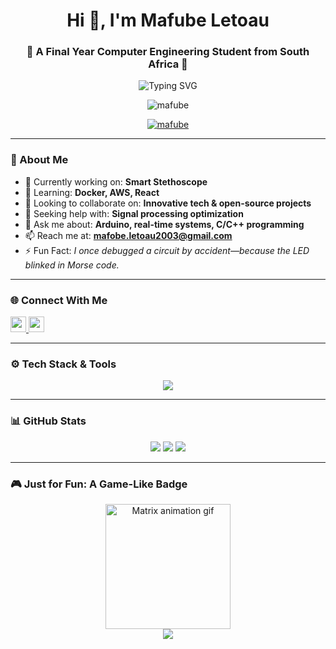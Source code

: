 <h1 align="center">Hi 👋, I'm Mafube Letoau</h1>
<h3 align="center">🚀 A Final Year Computer Engineering Student from South Africa 🚀</h3>

<p align="center">
  <img src="https://readme-typing-svg.herokuapp.com?font=Fira+Code&duration=2500&pause=500&color=3EB489&center=true&vCenter=true&width=435&lines=Smart+Stethoscope+Builder;Cloud-Native+App+Enthusiast;Hardware+%2B+Software+Innovator;Ready+to+Collaborate+%F0%9F%9A%80" alt="Typing SVG" />
</p>

<p align="center"> 
  <img src="https://komarev.com/ghpvc/?username=mafube&label=Profile%20views&color=0e75b6&style=flat" alt="mafube" />
</p>

<p align="center">
  <a href="https://github.com/ryo-ma/github-profile-trophy">
    <img src="https://github-profile-trophy.vercel.app/?username=mafube&theme=gruvbox&margin-w=10&margin-h=10&no-frame=true" alt="mafube" />
  </a>
</p>

---

### 🔧 About Me
- 🔭 Currently working on: **Smart Stethoscope**
- 🌱 Learning: **Docker, AWS, React**
- 👯 Looking to collaborate on: **Innovative tech & open-source projects**
- 🤝 Seeking help with: **Signal processing optimization**
- 💬 Ask me about: **Arduino, real-time systems, C/C++ programming**
- 📫 Reach me at: **mafobe.letoau2003@gmail.com**
- ⚡ Fun Fact: *I once debugged a circuit by accident—because the LED blinked in Morse code.*

---

### 🌐 Connect With Me
<p align="left">
  <a href="https://linkedin.com/in/mafube letoau" target="_blank">
    <img src="https://img.shields.io/badge/LinkedIn-blue?logo=linkedin&logoColor=white" height="25" />
  </a>
  <a href="https://instagram.com/mw" target="_blank">
    <img src="https://img.shields.io/badge/Instagram-purple?logo=instagram&logoColor=white" height="25" />
  </a>
</p>

---

### ⚙️ Tech Stack & Tools
<p align="center">
  <img src="https://skillicons.dev/icons?i=arduino,c,cpp,python,java,javascript,html,css,nodejs,react,reactnative,postgresql,mysql,docker,linux,tensorflow,aws" />
</p>

---

### 📊 GitHub Stats
<p align="center">
  <img src="https://github-readme-stats.vercel.app/api?username=mafube&show_icons=true&theme=tokyonight&hide_title=true" />
  <img src="https://github-readme-stats.vercel.app/api/top-langs/?username=mafube&layout=compact&theme=tokyonight" />
  <img src="https://github-readme-streak-stats.herokuapp.com/?user=mafube&theme=tokyonight" />
</p>

---

### 🎮 Just for Fun: A Game-Like Badge
<p align="center">
  <img src="https://media.giphy.com/media/26gsspf0Cq5n9RHaA/giphy.gif" width="200" alt="Matrix animation gif" />
  <br>
  <img src="https://img.shields.io/badge/Status-LEVEL%20UP!-green?style=for-the-badge&logo=github" />
</p>
